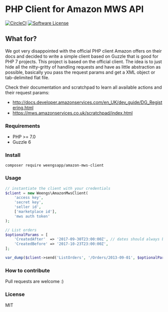 # PHP Client for Amazon MWS API

[![CircleCI](https://circleci.com/gh/WeengsApp/amazon-mws-client.svg?style=svg)](https://circleci.com/gh/WeengsApp/amazon-mws-client) [![Software License](https://img.shields.io/badge/license-MIT-brightgreen.svg?style=flat-square)](LICENSE)

## What for?

We got very disappointed with the official PHP client Amazon offers on their docs and decided to write a simple client based on Guzzle that is good for PHP 7 projects.
This project is based on the official client.
The idea is to just hide all the nitty-gritty of handling requests and have as little abstraction as possible, basically you pass the request params and get a XML object or tab-delimited flat file.

Check their documentation and scratchpad to learn all available actions and their request params:
* http://docs.developer.amazonservices.com/en_UK/dev_guide/DG_Registering.html
* https://mws.amazonservices.co.uk/scratchpad/index.html
     
### Requirements

* PHP >= 7.0
* Guzzle 6

### Install
`composer require weengsapp/amazon-mws-client`

### Usage
```php
// instantiate the client with your credentials
$client = new Weengs\AmazonMwsClient(
    'access key',
    'secret key',
    'seller id',
    ['marketplace id'],
    'mws auth token'
);

// List orders
$optionalParams = [
    'CreatedAfter'  => '2017-09-30T23:00:00Z', // dates should always be in ISO8601 format
    'CreatedBefore' => '2017-10-23T23:00:00Z',
];

var_dump($client->send('ListOrders', '/Orders/2013-09-01', $optionalParams));
```

### How to contribute

Pull requests are welcome :)

### License
MIT
